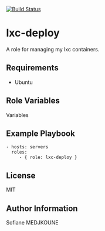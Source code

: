 [![Build Status](https://travis-ci.org/Nani-o/ansible-role-lxc-deploy.svg?branch=master)](https://travis-ci.org/Nani-o/ansible-role-lxc-deploy)

lxc-deploy
==========

A role for managing my lxc containers.

Requirements
------------

  - Ubuntu

Role Variables
--------------

Variables

Example Playbook
----------------

    - hosts: servers
      roles:
         - { role: lxc-deploy }

License
-------

MIT

Author Information
------------------

Sofiane MEDJKOUNE
